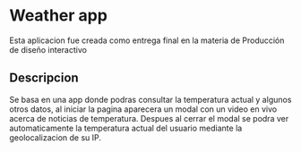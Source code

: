 # Weather app

Esta aplicacion fue creada como entrega final en la materia de Producción de diseño interactivo


## Descripcion

Se basa en una app donde podras consultar la temperatura actual y algunos otros datos, al iniciar la pagina aparecera un modal con un video en vivo acerca de noticias de temperatura. Despues al cerrar el modal se podra ver automaticamente la temperatura actual del usuario mediante la geolocalizacion de su IP.

